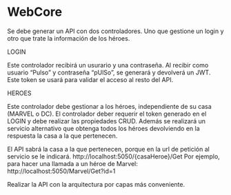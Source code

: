 # WebCore
Se debe generar un API con dos controladores. Uno que gestione un login y otro que trate la información de los héroes.

LOGIN

Este controlador recibirá un usurario y una contraseña. Al recibir como usuario “Pulso” y contraseña “pUlSo”, se generará y devolverá un JWT. Este token se usará para validar el acceso al resto del API.

HEROES

Este controlador debe gestionar a los héroes, independiente de su casa (MARVEL o DC).
El controlador deber requerir el token generado en el LOGIN y debe realizar las propiedades CRUD. 
Además se realizará un servicio alternativo que obtenga todos los héroes devolviendo en la respuesta la casa a la que pertenecen.

El API sabrá la casa a la que pertenecen, porque en la url de petición al servicio se le indicará. http://localhost:5050/{casaHeroe}/Get 
Por ejemplo, para hacer una llamada a un héroe de Marvel:
	 http://localhost:5050/Marvel/Get?id=1 

Realizar la API con la arquitectura por capas más conveniente.

